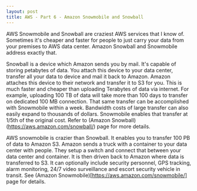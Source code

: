 ```yaml
---
layout: post
title: AWS - Part 6 - Amazon Snowmobile and Snowball
---
```


AWS Snowmobile and Snowball are craziest AWS services that I know of. Sometimes it's cheaper and faster for people to just carry your data from your premises to AWS data center. Amazon Snowball and Snowmobile address exactly that. 

Snowball is a device which Amazon sends you by mail. It's capable of storing petabytes of data. You attach this device to your data center, transfer all your data to device and mail it back to Amazon. Amazon attaches this device to their network and transfer it to S3 for you. This is much faster and cheaper than uploading Terabytes of data via internet. For example, uploading 100 TB of data will take more than 100 days to transfer on dedicated 100 MB connection. That same transfer can be accomplished with Snowmobile within a week. Bandwidth costs of large transfer can also easily expand to thousands of dollars. Snowmobile enables that transfer at 1/5th of the original cost. Refer to (Amazon Snowball)(https://aws.amazon.com/snowball/) page for more details.

AWS snowmobile is crazier than Snowball. It enables you to transfer 100 PB of data to Amazon S3. Amazon sends a truck with a container to your data center with people. They setup a switch and connect that between your data center and container. It is then driven back to Amazon where data is transferred to S3. It can optionally include security personnel, GPS tracking, alarm monitoring, 24/7 video surveillance and escort security vehicle in transit. See (Amazon Snowmobile)[https://aws.amazon.com/snowmobile/] page for details.

